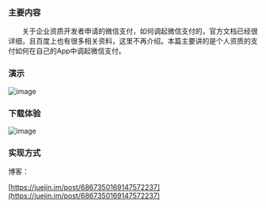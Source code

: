 ### 主要内容

&emsp;&emsp;关于企业资质开发者申请的微信支付，如何调起微信支付的，官方文档已经很详细，且百度上也有很多相关资料，这里不再介绍。本篇主要讲的是个人资质的支付如何在自己的App中调起微信支付。

### 演示

![image](../img/pay.gif)


### 下载体验

![image](../img/pay-demo.png)


### 实现方式

博客：

[https://juejin.im/post/6867350169147572237](https://juejin.im/post/6867350169147572237)

